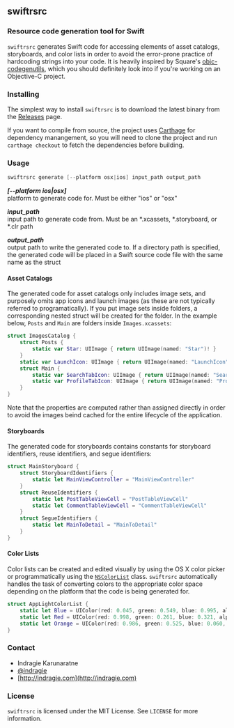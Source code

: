 ## swiftrsrc
### Resource code generation tool for Swift

`swiftrsrc` generates Swift code for accessing elements of asset catalogs, storyboards, and color lists in order to avoid the error-prone practice of hardcoding strings into your code. It is heavily inspired by Square's [objc-codegenutils](https://github.com/square/objc-codegenutils), which you should definitely look into if you're working on an Objective-C project.

### Installing

The simplest way to install `swiftrsrc` is to download the latest binary from the [Releases](https://github.com/indragiek/swiftrsrc/releases) page.

If you want to compile from source, the project uses [Carthage](https://github.com/Carthage/Carthage) for dependency manangement, so you will need to clone the project and run `carthage checkout` to fetch the dependencies before building.

### Usage

```swift
swiftrsrc generate [--platform osx|ios] input_path output_path
```

**_[--platform ios|osx]_**  
platform to generate code for. Must be either "ios" or "osx"

**_input_path_**  
input path to generate code from. Must be an *.xcassets, *.storyboard, or *.clr path

**_output_path_**  
output path to write the generated code to. If a directory path is specified, the generated code will be placed in a Swift source code file with the same name as the struct

#### Asset Catalogs

The generated code for asset catalogs only includes image sets, and purposely omits app icons and launch images (as these are not typically referred to programatically). If you put image sets inside folders, a corresponding nested struct will be created for the folder. In the example below, `Posts` and `Main` are folders inside `Images.xcassets`:

```swift
struct ImagesCatalog {
	struct Posts {
		static var Star: UIImage { return UIImage(named: "Star")! }
	}
	static var LaunchIcon: UIImage { return UIImage(named: "LaunchIcon")! }
	struct Main {
		static var SearchTabIcon: UIImage { return UIImage(named: "SearchTabIcon")! }
		static var ProfileTabIcon: UIImage { return UIImage(named: "ProfileTabIcon")! }
	}
}
```

Note that the properties are computed rather than assigned directly in order to avoid the images beind cached for the entire lifecycle of the application. 

#### Storyboards

The generated code for storyboards contains constants for storyboard identifiers, reuse identifiers, and segue identifiers:

```swift
struct MainStoryboard {
	struct StoryboardIdentifiers {
		static let MainViewController = "MainViewController"
	}
	struct ReuseIdentifiers {
		static let PostTableViewCell = "PostTableViewCell"
		static let CommentTableViewCell = "CommentTableViewCell"
	}
	struct SegueIdentifiers {
		static let MainToDetail = "MainToDetail"
	}
}
```

#### Color Lists

Color lists can be created and edited visually by using the OS X color picker or programmatically using the [`NSColorList`](https://developer.apple.com/library/mac/documentation/Cocoa/Reference/ApplicationKit/Classes/NSColorList_Class/index.html) class. `swiftrsrc` automatically handles the task of converting colors to the appropriate color space depending on the platform that the code is being generated for.

```swift
struct AppLightColorList {
	static let Blue = UIColor(red: 0.045, green: 0.549, blue: 0.995, alpha: 1.000)
	static let Red = UIColor(red: 0.998, green: 0.261, blue: 0.321, alpha: 1.000)
	static let Orange = UIColor(red: 0.986, green: 0.525, blue: 0.060, alpha: 1.000)
}
```

### Contact

* Indragie Karunaratne
* [@indragie](http://twitter.com/indragie)
* [http://indragie.com](http://indragie.com)

### License

`swiftrsrc` is licensed under the MIT License. See `LICENSE` for more information.
